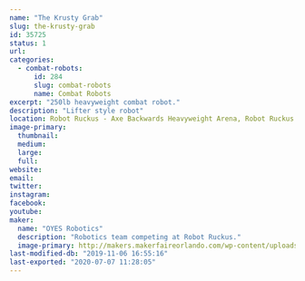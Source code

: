 ```yaml
---
name: "The Krusty Grab"
slug: the-krusty-grab
id: 35725
status: 1
url: 
categories:
  - combat-robots:
      id: 284
      slug: combat-robots
      name: Combat Robots
excerpt: "250lb heavyweight combat robot."
description: "Lifter style robot"
location: Robot Ruckus - Axe Backwards Heavyweight Arena, Robot Ruckus - Small Arena
image-primary:
  thumbnail: 
  medium: 
  large: 
  full: 
website: 
email: 
twitter: 
instagram: 
facebook: 
youtube: 
maker:
  name: "OYES Robotics"
  description: "Robotics team competing at Robot Ruckus."
  image-primary: http://makers.makerfaireorlando.com/wp-content/uploads/2019/08/End-Game-Team-D2109-1024x683.jpg
last-modified-db: "2019-11-06 16:55:16"
last-exported: "2020-07-07 11:28:05"
---
```

